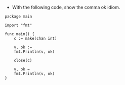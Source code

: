 - With the following code, show the comma ok idiom.

```golang
package main

import "fmt"

func main() {
	c := make(chan int)

	v, ok := 
	fmt.Println(v, ok)

	close(c)

	v, ok = 
	fmt.Println(v, ok)
}
```
